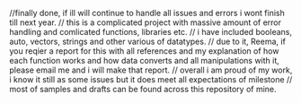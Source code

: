 //finally done, if ill will continue to handle all issues and errors i wont finish till next year.
// this is a complicated project with massive amount of error handling and comlicated functions, libraries etc.
// i have included booleans, auto, vectors, strings and other various of datatypes.
// due to it, Reema, if you reqier a report for this with all references and my explanation of how each function works and how data converts and all manipulations with it, please email me and i will make that report.
// overall i am proud of my work, i know it still as some issues but it does meet all expectations of milestone 
// most of samples and drafts can be found across this repository of mine.
